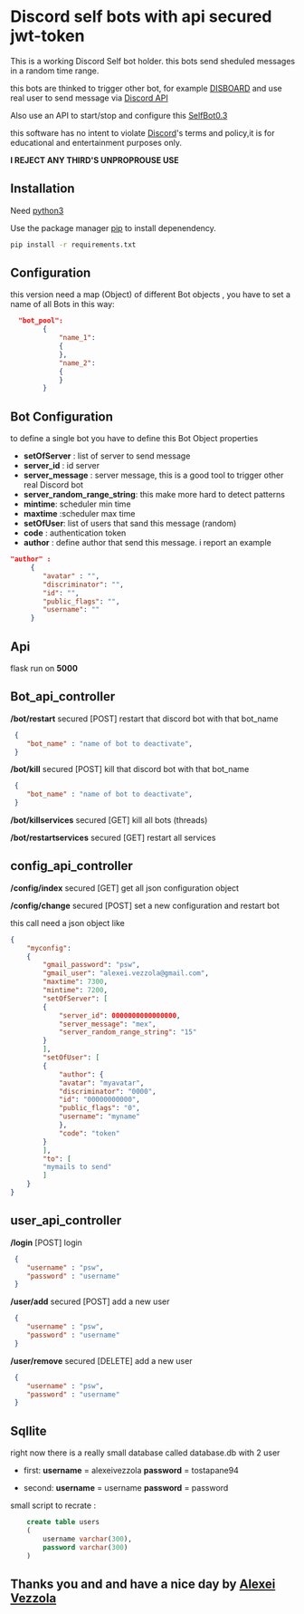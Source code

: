# Discord self bots with api secured jwt-token

This is a working Discord Self bot holder. this bots send sheduled messages in a random time range. 

this bots are thinked to trigger other bot, for example [DISBOARD](https://disboard.org/it) and use real user to send message via [Discord API](https://discordapi.com/)

Also use an API  to start/stop and configure this [SelfBot0.3](https://github.com/axteamant/Clow_repo/edit/master/discord-self-bot/SelfBot0.3)

this software has no intent to violate [Discord](https://discord.com/terms)'s terms and policy,it is for educational and entertainment purposes only.

**I REJECT ANY  THIRD'S UNPROPROUSE USE**

## Installation

Need [python3](https://www.python.org/ftp/python/3.9.6/python-3.9.6-amd64.exe)

Use the package manager [pip](https://pip.pypa.io/en/stable/) to install depenendency.

```bash
pip install -r requirements.txt
```

## Configuration
this version need a map (Object) of different Bot objects , you have to set a name of 
all Bots in this way:
```json
  "bot_pool":
        {
            "name_1":
            {
            },
            "name_2":
            {
            }
        }
```
## Bot Configuration
to define a single bot you have to define this Bot Object properties 

+ **setOfServer** :   list of server to send message
+ **server_id**   : id server 
+  **server_message** : server message, this is a good tool to trigger other real Discord bot
+  **server_random_range_string**: this make more hard to detect patterns
+ **mintime**: scheduler min time
+ **maxtime**  :scheduler max time
+ **setOfUser**: list of users that sand this message (random)
+ **code** : authentication  token
+ **author** :  define author that send this message. i report an example
```json
"author" : 
	 {
		"avatar" : "",
		"discriminator": "",
		"id": "",
		"public_flags": "",
		"username": ""
	 }
```
## Api 
flask run on  **5000**

## Bot_api_controller
**/bot/restart** secured  [POST] restart that discord  bot with that bot_name 
```json
 {
    "bot_name" : "name of bot to deactivate",
 }
```
**/bot/kill** secured  [POST] kill that discord  bot with that bot_name 
```json
 {
    "bot_name" : "name of bot to deactivate",
 }
```
**/bot/killservices** secured  [GET] kill all bots (threads)

**/bot/restartservices** secured  [GET] restart all services
## config_api_controller

**/config/index** secured  [GET] get all json configuration object

**/config/change** secured  [POST] set a new configuration and restart bot

this call need a json object like 
```json
{
	"myconfig":
	{
	    "gmail_password": "psw",
	    "gmail_user": "alexei.vezzola@gmail.com",
	    "maxtime": 7300,
	    "mintime": 7200,
	    "setOfServer": [
		{
		    "server_id": 0000000000000000,
		    "server_message": "mex",
		    "server_random_range_string": "15"
		}
	    ],
	    "setOfUser": [
		{
		    "author": {
			"avatar": "myavatar",
			"discriminator": "0000",
			"id": "00000000000",
			"public_flags": "0",
			"username": "myname"
		    },
		    "code": "token"
		}
	    ],
	    "to": [
		"mymails to send"
	    ]
	}
}
```
## user_api_controller
**/login** [POST] login
```json
 {
    "username" : "psw",
    "password" : "username"
 }
```
**/user/add** secured  [POST] add a new user 
```json
 {
    "username" : "psw",
    "password" : "username"
 }
```
**/user/remove** secured  [DELETE] add a new user 
```json
 {
    "username" : "psw",
    "password" : "username"
 }
```

## Sqllite

right now there is a really small database called database.db with 2 user
+ first:  **username** = alexeivezzola **password** =  tostapane94

+ second: **username** = username **password** =  password

small script to recrate : 
```sql
	create table users
	(
		username varchar(300),
		password varchar(300)
	)
```
## Thanks you and and have a nice day by [Alexei Vezzola](https://www.linkedin.com/in/alexei-vezzola-b39750110/)
 
